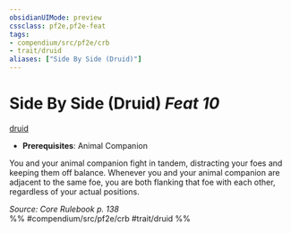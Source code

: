 ```yaml
---
obsidianUIMode: preview
cssclass: pf2e,pf2e-feat
tags:
- compendium/src/pf2e/crb
- trait/druid
aliases: ["Side By Side (Druid)"]
---
```

# Side By Side (Druid)  *Feat 10*  
[druid](Reference/Rules/Traits/druid.md "Druid Class Trait")  

- **Prerequisites**: Animal Companion

You and your animal companion fight in tandem, distracting your foes and keeping them off balance. Whenever you and your animal companion are adjacent to the same foe, you are both flanking that foe with each other, regardless of your actual positions.

*Source: Core Rulebook p. 138*  
%% #compendium/src/pf2e/crb #trait/druid %%